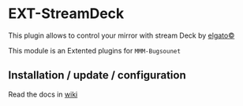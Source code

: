 # EXT-StreamDeck

This plugin allows to control your mirror with stream Deck by [elgato©](https://www.elgato.com/)

This module is an Extented plugins for `MMM-Bugsounet`

## Installation / update / configuration

Read the docs in [wiki](https://github.com/bugsounet/MMM-Bugsounet/wiki/EXT%E2%80%90StreamDeck)
